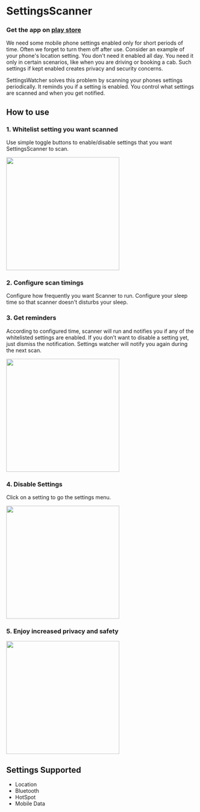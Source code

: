 # SettingsScanner
### Get the app on [play store](https://play.google.com/store/apps/details?id=com.fourthlap.settingsscanner)

We need some mobile phone settings enabled only for short periods of time. Often we forget to turn them off after use.
Consider an example of your phone's location setting. You don't need it enabled all day. You need it only in certain scenarios, like when you are driving or booking a cab. Such settings if kept enabled creates privacy and security concerns.

SettingsWatcher solves this problem by scanning your phones settings periodically. It reminds you if a setting is enabled. You control what settings are scanned and when you get notified.

## How to use
### 1. Whitelist setting you want scanned

Use simple toggle buttons to enable/disable settings that you want SettingsScanner to scan.

<img src="https://github.com/tantrumkiller/SettingsWatcher/blob/master/userPreferencesScreen.png" width="300" />


### 2. Configure scan timings

Configure how frequently you want Scanner to run.
Configure your sleep time so that scanner doesn't disturbs your sleep.


### 3. Get reminders

According to configured time, scanner will run and notifies you if any of the whitelisted settings are enabled.
If you don’t want to disable a setting yet, just dismiss the notification. Settings watcher will notify you again during the next scan.

<img src="https://github.com/tantrumkiller/SettingsWatcher/blob/master/notification.png" width="300" />


### 4. Disable Settings

Click on a setting to go the settings menu.

<img src="https://github.com/tantrumkiller/SettingsWatcher/blob/master/actionsScreen.png" width="300" />


### 5. Enjoy increased privacy and safety

<img src="https://github.com/tantrumkiller/SettingsWatcher/blob/master/allCaughtUpScreen.png" width="300" />

## Settings Supported

* Location
* Bluetooth
* HotSpot
* Mobile Data


